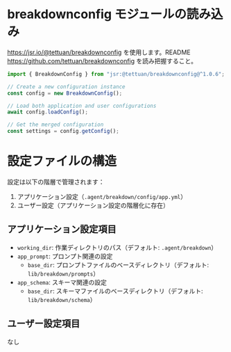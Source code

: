 # breakdownconfig モジュールの読み込み

https://jsr.io/@tettuan/breakdownconfig を使用します。README
https://github.com/tettuan/breakdownconfig を読み把握すること。

```ts
import { BreakdownConfig } from "jsr:@tettuan/breakdownconfig@^1.0.6";

// Create a new configuration instance
const config = new BreakdownConfig();

// Load both application and user configurations
await config.loadConfig();

// Get the merged configuration
const settings = config.getConfig();
```

# 設定ファイルの構造

設定は以下の階層で管理されます：

1. アプリケーション設定（`.agent/breakdown/config/app.yml`）
2. ユーザー設定（アプリケーション設定の階層化に存在）

## アプリケーション設定項目

- `working_dir`: 作業ディレクトリのパス（デフォルト: `.agent/breakdown`）
- `app_prompt`: プロンプト関連の設定
  - `base_dir`: プロンプトファイルのベースディレクトリ（デフォルト: `lib/breakdown/prompts`）
- `app_schema`: スキーマ関連の設定
  - `base_dir`: スキーマファイルのベースディレクトリ（デフォルト: `lib/breakdown/schema`）

## ユーザー設定項目

なし
